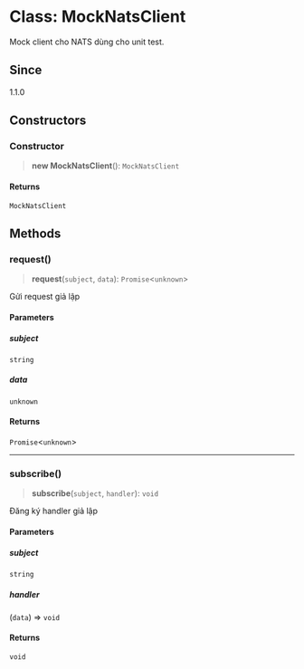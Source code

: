 # Class: MockNatsClient

Mock client cho NATS dùng cho unit test.

## Since

1.1.0

## Constructors

<a id="constructor"></a>

### Constructor

> **new MockNatsClient**(): `MockNatsClient`

#### Returns

`MockNatsClient`

## Methods

<a id="request"></a>

### request()

> **request**(`subject`, `data`): `Promise`\<`unknown`\>

Gửi request giả lập

#### Parameters

##### subject

`string`

##### data

`unknown`

#### Returns

`Promise`\<`unknown`\>

---

<a id="subscribe"></a>

### subscribe()

> **subscribe**(`subject`, `handler`): `void`

Đăng ký handler giả lập

#### Parameters

##### subject

`string`

##### handler

(`data`) => `void`

#### Returns

`void`
